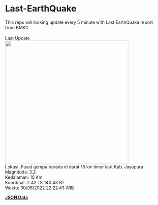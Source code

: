 # Last-EarthQuake
This repo will looking update every 5 minute with Last EarthQuake report from BMKG
<br>
<br>
Last Update
<br>
<img src="https://ews.bmkg.go.id/TEWS/data/20220630222243.mmi.jpg" width="400"/>
<br>
Lokasi: Pusat gempa berada di darat 18 km timur laut Kab. Jayapura <br>
Magnitude: 3.2 <br>
Kedalaman: 10 Km <br>
Koordinat: 2.42 LS 140.43 BT <br>
Waktu: 30/06/2022 22:22:43 WIB <br>

<a href="./data/data.json">**JSON Data**</a>
